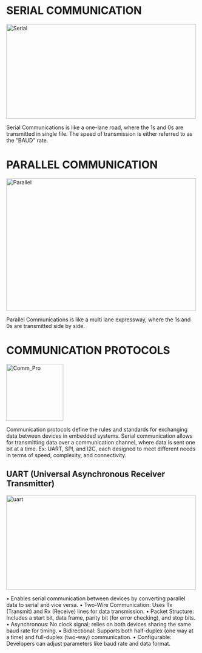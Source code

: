 # SERIAL COMMUNICATION

<img src="https://images.javatpoint.com/tutorial/coa/images/serial-communication-in-computer-organization10.png" alt="Serial" width="500" height="250">

Serial Communications is like a one-lane road, where the 1s and 0s are transmitted in single file. The speed of transmission is either referred to as the “BAUD” rate.

# PARALLEL COMMUNICATION

<img src="https://images.javatpoint.com/tutorial/coa/images/serial-communication-in-computer-organization11.png" alt="Parallel" width="500" height="350">

Parallel Communications is like a multi lane expressway, where the 1s and 0s are transmitted side by side.

# COMMUNICATION PROTOCOLS

<img src="https://github.com/user-attachments/assets/0142424a-09f3-41c3-b6b7-956ac5224e33" alt="Comm_Pro" width="150" height="150">

Communication protocols define the rules and standards for exchanging data between devices in embedded systems. Serial communication allows for transmitting data over a communication channel, where data is sent one bit at a time. Ex: UART, SPI, and I2C, each designed to meet different needs in terms of speed, complexity, and connectivity.

## UART (Universal Asynchronous Receiver Transmitter)

<img src="https://dwma4bz18k1bd.cloudfront.net/tutorials/uart-duplex-communication-connections.jpg" alt="uart" width="500" height="250">

• Enables serial communication between devices by converting parallel data to serial and vice versa.
• Two-Wire Communication: Uses Tx (Transmit) and Rx (Receive) lines for data transmission.
• Packet Structure: Includes a start bit, data frame, parity bit (for error checking), and stop bits.
• Asynchronous: No clock signal; relies on both devices sharing the same baud rate for timing.
• Bidirectional: Supports both half-duplex (one way at a time) and full-duplex (two-way) communication.
• Configurable: Developers can adjust parameters like baud rate and data format.
